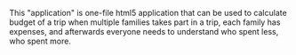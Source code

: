 This "application" is one-file html5 application that can be used to calculate budget of a trip when multiple families takes part in a trip, each family has expenses, and afterwards everyone needs to understand who spent less, who spent more.
